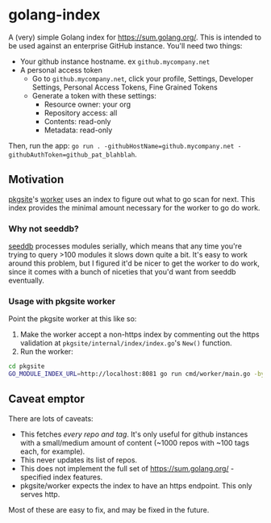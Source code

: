 # golang-index

A (very) simple Golang index for https://sum.golang.org/. This is intended to be
used against an enterprise GitHub instance. You'll need two things:

- Your github instance hostname. ex `github.mycompany.net`
- A personal access token
  - Go to `github.mycompany.net`, click your profile, Settings, Developer Settings, Personal Access Tokens, Fine Grained Tokens
  - Generate a token with these settings:
    - Resource owner: your org
    - Repository access: all
    - Contents: read-only
    - Metadata: read-only

Then, run the app: `go run . -githubHostName=github.mycompany.net -githubAuthToken=github_pat_blahblah`.

## Motivation

[pkgsite](https://cs.opensource.google/go/x/pkgsite)'s [worker](https://cs.opensource.google/go/x/pkgsite/+/master:cmd/worker/) uses an index to figure out what to go scan for next. This index provides the minimal amount necessary for the worker to go do work.

### Why not seeddb?

[seeddb](https://cs.opensource.google/go/x/pkgsite/+/master:devtools/cmd/seeddb/) processes modules serially, which means that any time you're trying to query >100 modules it slows down quite a bit. It's easy to work around this problem, but I figured it'd be nicer to get the worker to do work, since it comes with a bunch of niceties that you'd want from seeddb eventually.

### Usage with pkgsite worker

Point the pkgsite worker at this like so:

1. Make the worker accept a non-https index by commenting out the https validation at `pkgsite/internal/index/index.go`'s `New()` function.
1. Run the worker:

```sh
cd pkgsite
GO_MODULE_INDEX_URL=http://localhost:8081 go run cmd/worker/main.go -bypass_license_check=true
```

## Caveat emptor

There are lots of caveats:

- This fetches _every repo and tag_. It's only useful for github instances with a small/medium amount of content (~1000 repos with ~100 tags each, for example).
- This never updates its list of repos.
- This does not implement the full set of https://sum.golang.org/ -specified index features.
- pkgsite/worker expects the index to have an https endpoint. This only serves http.

Most of these are easy to fix, and may be fixed in the future.